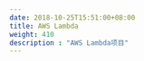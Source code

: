 ```yaml
---
date: 2018-10-25T15:51:00+08:00
title: AWS Lambda
weight: 410
description : "AWS Lambda项目"
---
```



